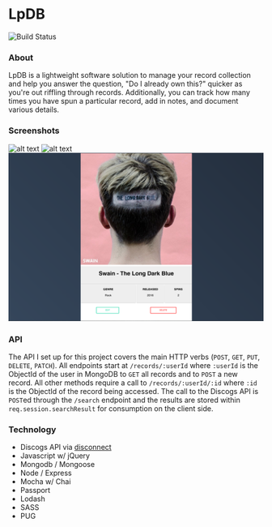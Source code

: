 # LpDB  
![Build Status](https://travis-ci.org/chrstntdd/vinyl-db.svg?branch=master)

### About

LpDB is a lightweight software solution to manage your record collection and help you answer the question, "Do I already own this?" quicker as you're out riffling through records. Additionally, you can track how many times you have spun a particular record, add in notes, and document various details.

### Screenshots

![alt text](./assets/collection1.png "Main collection")
![alt text](./assets/collection2.png "Glance at record details from main collection")
![alt text](./assets/details.png "Detailed view of record")

### API

The API I set up for this project covers the main HTTP verbs (`POST`, `GET`, `PUT`, `DELETE`, `PATCH`). All endpoints start at `/records/:userId` where `:userId` is the ObjectId of the user in MongoDB to `GET` all records and to `POST` a new record. All other methods require a call to `/records/:userId/:id` where `:id` is the ObjectId of the record being accessed. The call to the Discogs API is `POST`ed through the `/search` endpoint and the results are stored within `req.session.searchResult` for consumption on the client side.

### Technology
+ Discogs API via [disconnect](https://www.npmjs.com/package/disconnect)
+ Javascript w/ jQuery
+ Mongodb / Mongoose
+ Node / Express
+ Mocha w/ Chai
+ Passport
+ Lodash
+ SASS
+ PUG
